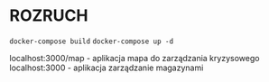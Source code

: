 # ROZRUCH
```docker-compose build```
```docker-compose up -d```

localhost:3000/map - aplikacja mapa do zarządzania kryzysowego
localhost:3000 - aplikacja zarządzanie magazynami
